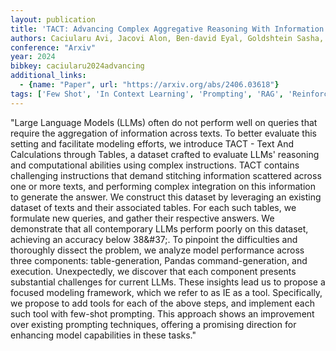 ```yaml
---
layout: publication
title: 'TACT: Advancing Complex Aggregative Reasoning With Information Extraction Tools'
authors: Caciularu Avi, Jacovi Alon, Ben-david Eyal, Goldshtein Sasha, Schuster Tal, Herzig Jonathan, Elidan Gal, Globerson Amir
conference: "Arxiv"
year: 2024
bibkey: caciularu2024advancing
additional_links:
  - {name: "Paper", url: "https://arxiv.org/abs/2406.03618"}
tags: ['Few Shot', 'In Context Learning', 'Prompting', 'RAG', 'Reinforcement Learning', 'Tools']
---
```

"Large Language Models (LLMs) often do not perform well on queries that require the aggregation of information across texts. To better evaluate this setting and facilitate modeling efforts, we introduce TACT - Text And Calculations through Tables, a dataset crafted to evaluate LLMs' reasoning and computational abilities using complex instructions. TACT contains challenging instructions that demand stitching information scattered across one or more texts, and performing complex integration on this information to generate the answer. We construct this dataset by leveraging an existing dataset of texts and their associated tables. For each such tables, we formulate new queries, and gather their respective answers. We demonstrate that all contemporary LLMs perform poorly on this dataset, achieving an accuracy below 38\&#37;. To pinpoint the difficulties and thoroughly dissect the problem, we analyze model performance across three components: table-generation, Pandas command-generation, and execution. Unexpectedly, we discover that each component presents substantial challenges for current LLMs. These insights lead us to propose a focused modeling framework, which we refer to as IE as a tool. Specifically, we propose to add tools for each of the above steps, and implement each such tool with few-shot prompting. This approach shows an improvement over existing prompting techniques, offering a promising direction for enhancing model capabilities in these tasks."
